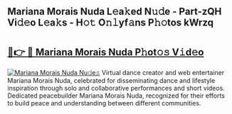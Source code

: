 ## Mariana Morais Nuda L𝚎a𝚔ed N𝚞𝚍e - Part-zQH Vi𝚍𝚎o L𝚎a𝚔s - H𝚘𝚝 O𝚗𝚕yf𝚊ns P𝚑𝚘tos kWrzq

# <h2><a href="http://kf3ccw.oniu.top/?m=Mariana+Morais+Nuda">🔗👉 🔴 Mariana Morais Nuda P𝚑ot𝚘𝚜 V𝚒d𝚎o</a></h2>

[![Mariana Morais Nuda Nu𝚍e𝚜](https://i.imgur.com/0qMVB7G.gif)](http://kf3ccw.oniu.top/?m=Mariana+Morais+Nuda)
Virtual dance creator and web entertainer Mariana Morais Nuda, celebrated for disseminating dance and lifestyle inspiration through solo and collaborative performances and short videos. Dedicated peacebuilder Mariana Morais Nuda, recognized for their efforts to build peace and understanding between different communities.  
